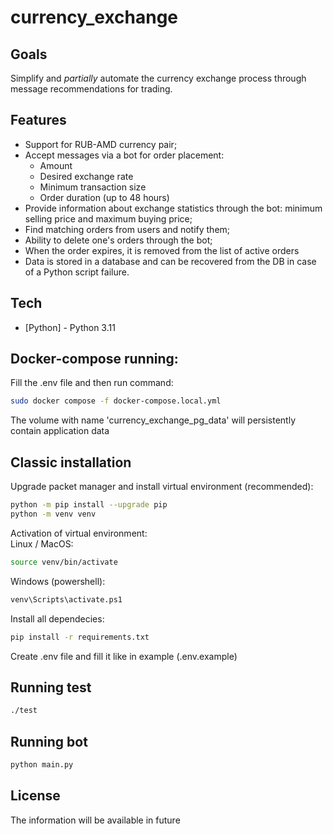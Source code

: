 # currency_exchange

## Goals
Simplify and _partially_ automate the currency exchange process through message recommendations for trading.

## Features
- Support for RUB-AMD currency pair;
- Accept messages via a bot for order placement:
    - Amount
    - Desired exchange rate
    - Minimum transaction size
    - Order duration (up to 48 hours)
- Provide information about exchange statistics through the bot: minimum selling price and maximum buying price;
- Find matching orders from users and notify them;
- Ability to delete one's orders through the bot;
- When the order expires, it is removed from the list of active orders
- Data is stored in a database and can be recovered from the DB in case of a Python script failure.

## Tech
- [Python] - Python 3.11

## Docker-compose running:
Fill the .env file and then run command:
```sh
sudo docker compose -f docker-compose.local.yml
```
The volume with name 'currency_exchange_pg_data' will persistently contain application data

## Classic installation

Upgrade packet manager and install virtual environment (recommended):  
```sh
python -m pip install --upgrade pip
python -m venv venv

```  
Activation of virtual environment:  
Linux / MacOS:
```sh
source venv/bin/activate
```  
Windows (powershell):  
```sh
venv\Scripts\activate.ps1
```  
Install all dependecies:  
```sh
pip install -r requirements.txt
```  
  
Create .env file and fill it like in example (.env.example)

## Running test
```sh
./test
```

## Running bot
```sh
python main.py
```  

## License
The information will be available in future